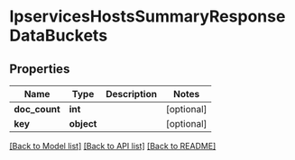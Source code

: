 # IpservicesHostsSummaryResponseDataBuckets

## Properties
Name | Type | Description | Notes
------------ | ------------- | ------------- | -------------
**doc_count** | **int** |  | [optional] 
**key** | **object** |  | [optional] 

[[Back to Model list]](../README.md#documentation-for-models) [[Back to API list]](../README.md#documentation-for-api-endpoints) [[Back to README]](../README.md)

